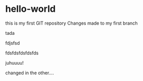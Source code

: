 # hello-world
this is my first GIT repository
Changes made to my first branch

tada

fdjsfsd

fdsfdsfdsfdsfds


juhuuuu!

changed in the other….

